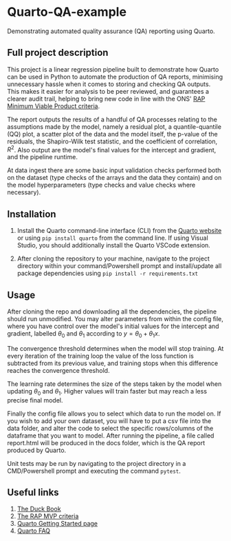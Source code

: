# Quarto-QA-example

Demonstrating automated quality assurance (QA) reporting using Quarto.

## Full project description

This project is a linear regression pipeline built to demonstrate how Quarto can be used in Python to automate the production of QA reports, minimising unnecessary 
hassle when it comes to storing and checking QA outputs. This makes it easier for analysis to be peer reviewed, and guarantees a clearer audit trail, helping to bring 
new code in line with the
ONS' [RAP Minimum Viable Product criteria](https://github.com/best-practice-and-impact/rap_mvp_maturity_guidance/blob/master/Reproducible-Analytical-Pipelines-MVP.md).

The report outputs the results of a handful of QA processes relating to the assumptions made by the model, namely a residual plot, a quantile-quantile (QQ) plot, a scatter plot of the data and the model itself, the p-value of the residuals, the Shapiro-Wilk test statistic, and the coefficient of correlation, $R^2$. Also output are the model's final values for the intercept and gradient, and the pipeline runtime.

At data ingest there are some basic input validation checks performed both on the dataset (type checks of the arrays and the data they contain) and on the model hyperparameters (type checks and value checks where necessary).

## Installation

1. Install the Quarto command-line interface (CLI) from the [Quarto website](https://quarto.org/docs/get-started/) or using `pip install quarto` from the command line.
If using Visual Studio, you should additionally install the Quarto VSCode extension.

2. After cloning the repository to your machine, navigate to the project directory within your command/Powershell prompt and install/update all package dependencies 
using `pip install -r requirements.txt`

## Usage

After cloning the repo and downloading all the dependencies, the pipeline should run unmodified. You may alter parameters from within the config file, where you have control over the model's initial values for the intercept and gradient, labelled $\theta_0$ and $\theta_1$ according to $y=\theta_0 + \theta_1 x$.

The convergence threshold determines when the model will stop training. At every iteration of the training loop the value of the loss function is subtracted from its previous value, and training stops when this difference reaches the convergence threshold.

The learning rate determines the size of the steps taken by the model when updating $\theta_0$ and $\theta_1$. Higher values will train faster but may reach a less precise final model.

Finally the config file allows you to select which data to run the model on. If you wish to add your own dataset, you will have to put a csv file into the data folder, and alter the code to select the specific rows/columns of the dataframe that you want to model. After running the pipeline, a file called report.html will be produced in the docs folder, which is the QA report produced by Quarto.

Unit tests may be run by navigating to the project directory in a CMD/Powershell prompt and executing the command `pytest`.

## Useful links

1. [The Duck Book](https://best-practice-and-impact.github.io/qa-of-code-guidance/intro.html)
2. [The RAP MVP criteria](https://github.com/best-practice-and-impact/rap_mvp_maturity_guidance/blob/master/Reproducible-Analytical-Pipelines-MVP.md)
3. [Quarto Getting Started page](https://quarto.org/docs/get-started/)
4. [Quarto FAQ](https://quarto.org/docs/faq/)
